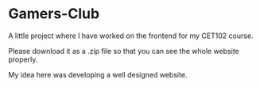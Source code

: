 # Gamers-Club
A little project where I have worked on the frontend for my CET102 course.

Please download it as a .zip file so that you can see the whole website properly.

My idea here was developing a well designed website.

